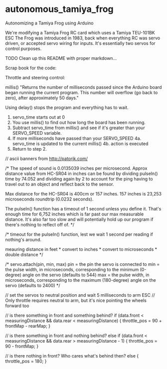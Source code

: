 # autonomous_tamiya_frog
Autonomizing a Tamiya Frog using Arduino

We're modifying a Tamiya Frog RC card which uses a Tamiya TEU-101BK ESC
The Frog was introduced in 1983, back when everything RC was servo driven,
or accepted servo wiring for inputs. It's essentially two servos for control
purposes.

TODO Clean up this README with proper markdown...

Scrap book for the code:

Throttle and steering control:

  millis()
  "Returns the number of milliseconds passed since the Arduino board
  began running the current program. This number will overflow (go
  back to zero), after approximately 50 days."

  Using delay() stops the program and everything has to wait.

  1. servo_time starts out at 0
  2. You use millis() to find out how long the board has been running.
  3. Subtract servo_time from millis() and see if it's greater than your
    SERVO_SPEED variable.
  4. If more milliseconds have passed than your SERVO_SPEED
    4a. servo_time is updated to the current millis()
    4b. action is executed
  5. Return to step 2.

// ascii banners from http://patorjk.com/


/*
The speed of sound is 0.0135039 inches per microsecond. Approx distance value
from HC-SR04 in inches can be found by dividing pulseIn() time by 74.052 and
dividing again by 2 to account for the ping having to travel out to an object
and reflect back to the sensor.

Max distance for the HC-SR04 is 400cm or 157 inches.
157 inches is 23,253 microseconds roundtrip (0.0232 seconds).

The pulseIn() function has a timeout of 1 second unless you define it.
That's enough time for 6,752 inches which is far past our max measurable
distance. It's also far too slow and will potentially hold up our program if
there's nothing to reflect off of.
*/

/*
timeout for the pulseIn() function, lest we wait 1 second per reading if
nothing's around.

meauring distance in feet * convert to inches * convert to microseconds * double distance
*/

/*
servo.attach(pin, min, max)
pin = the pin the servo is connected to
min = the pulse width, in microseconds, corresponding to the minimum (0-degree) angle on the servo (defaults to 544)
max = the pulse width, in microseconds, corresponding to the maximum (180-degree) angle on the servo (defaults to 2400)
*/

// set the servos to neutral position and wait 5 milliseconds to arm ESC
// Only throttle requires neutral to arm, but it's nice pointing the wheels forward too


  // is there something in front and something behind?
  if (data.front < measuringDistance && data.rear < measuringDistance)
  {
    throttle_pos = 90 + frontMap - rearMap;
  }

  // is there something in front and nothing behind?
  else if (data.front < measuringDistance && data.rear > measuringDistance - 1)
  {
    throttle_pos = 90 - frontMap;
  }

  // is there nothing in front? Who cares what's behind then?
  else
  {
    throttle_pos = 180;
  }
